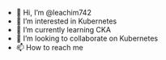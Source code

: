 - 👋 Hi, I’m @leachim742
- 👀 I’m interested in Kubernetes 
- 🌱 I’m currently learning  CKA
- 💞️ I’m looking to collaborate on Kubernetes
- 📫 How to reach me 

<!---
leachim742/leachim742 is a ✨ special ✨ repository because its `README.md` (this file) appears on your GitHub profile.
You can click the Preview link to take a look at your changes.
--->
